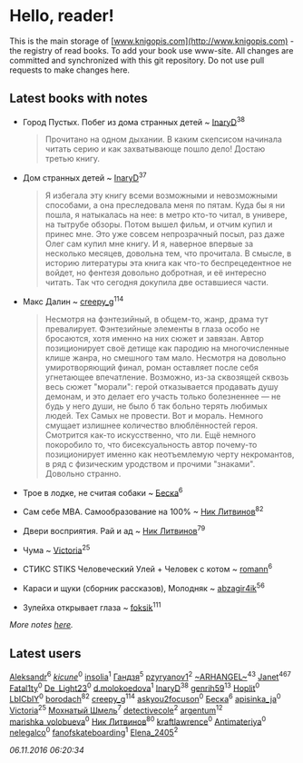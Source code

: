 # Hello, reader!
This is the main storage of [www.knigopis.com](http://www.knigopis.com) - the registry of read books.
To add your book use www-site. All changes are committed and synchronized with this git repository.
Do not use pull requests to make changes here.


## Latest books with notes
* Город Пустых. Побег из дома странных детей ~ [InaryD](users/562/56228374-vkontakte)<sup>38</sup>
    > Прочитано на одном дыхании. В каким скепсисом начинала читать серию и как захватывающе пошло дело! Достаю третью книгу.

* Дом странных детей ~ [InaryD](users/562/56228374-vkontakte)<sup>37</sup>
    > Я избегала эту книгу всеми возможными и невозможными способами, а она преследовала меня по пятам. Куда бы я ни пошла, я натыкалась на нее: в метро кто-то читал, в универе, на тытрубе обзоры. Потом вышел фильм, и отчим купил и принес мне. Это уже совсем непрозрачный посыл, раз даже Олег сам купил мне книгу. И я, наверное впервые за несколько месяцев, довольна тем, что прочитала. В смысле, в историю литературы эта книга как что-то беспрецедентное не войдет, но фентезя довольно добротная, и её интересно читать. Так что сегодня докупила две оставшиеся части.

* Макс Далин ~ [creepy_g](users/747/74743045-vkontakte)<sup>114</sup>
    > Несмотря на фэнтезийный, в общем-то, жанр, драма тут превалирует. Фэнтезийные элементы в глаза особо не бросаются, хотя именно на них сюжет и завязан. Автор позиционирует своё детище как пародию на многочисленные клише жанра, но смешного там мало. Несмотря на довольно умиротворяющий финал, роман оставляет после себя угнетающее впечатление. Возможно, из-за сквозящей сквозь весь сюжет "морали": герой отказывается продавать душу демонам, и это делает его участь только болезненнее — не будь у него души, не было б так больно терять любимых людей. Тех Самых не провести. Вот и мораль. 
    > Немного смущает излишнее количество влюблённостей героя. Смотрится как-то искусственно, что ли. Ещё немного покоробило то, что бисексуальность автор почему-то позиционирует именно как неотъемлемую черту некромантов, в ряд с физическим уродством и прочими "знаками". Довольно странно.

* Трое в лодке, не считая собаки ~ [Беска](users/157/1577468-vkontakte)<sup>6</sup>

* Сам себе MBA. Самообразование на 100% ~ [Ник Литвинов](users/lec/leczQ3Eya3-linkedin)<sup>82</sup>

* Двери восприятия. Рай и ад ~ [Ник Литвинов](users/lec/leczQ3Eya3-linkedin)<sup>79</sup>

* Чума ~ [Victoria](users/113/113794223924688167852-google)<sup>25</sup>

* СТИКС STIKS Человеческий Улей + Человек с котом ~ [romann](users/102/10205442182733690-facebook)<sup>6</sup>

* Караси и щуки (сборник рассказов), Молодняк ~ [abzagir4ik](users/362/3621623-vkontakte)<sup>56</sup>

* Зулейха открывает глаза ~ [foksik](users/173/1734575-vkontakte)<sup>111</sup>


_More notes [here](latest_books_with_notes.md)._


## Latest users
[Aleksandr](users/123/12375097-vkontakte)<sup>6</sup> 
[_kicune_](users/224/2248110099-instagram)<sup>0</sup> 
[insolia](users/116/116957517381490004982-google)<sup>1</sup> 
[Гандзя](users/103/1034497246671899-facebook)<sup>5</sup> 
[pzyryanov1](users/102/102383933923761177461-google)<sup>2</sup> 
[~ARHANGEL~](users/642/64251996-vkontakte)<sup>43</sup> 
[Janet](users/205/20565064-vkontakte)<sup>467</sup> 
[Fatal1ty](users/101/101175149321186839533-google)<sup>0</sup> 
[De_Light23](users/De_/De_Light23-lastfm)<sup>0</sup> 
[d.molokoedova](users/152/152183909-vkontakte)<sup>1</sup> 
[InaryD](users/562/56228374-vkontakte)<sup>38</sup> 
[genrih59](users/872/872361436199401-facebook)<sup>13</sup> 
[Hoplit](users/101/101851419910586702007-google)<sup>0</sup> 
[LbICbIY](users/760/760270-vkontakte)<sup>0</sup> 
[borodach](users/157/15706320-vkontakte)<sup>82</sup> 
[creepy_g](users/747/74743045-vkontakte)<sup>114</sup> 
[askyou2focuson](users/710/710705325745026-facebook)<sup>0</sup> 
[Беска](users/157/1577468-vkontakte)<sup>6</sup> 
[apisinka_ja](users/572/5727424-vkontakte)<sup>0</sup> 
[Victoria](users/113/113794223924688167852-google)<sup>25</sup> 
[Мохнатый Шмель](users/164/164804873-yandex)<sup>7</sup> 
[detectivecole](users/307/307203253-vkontakte)<sup>2</sup> 
[argentum](users/108/108441017286602220411-google)<sup>12</sup> 
[marishka_volobueva](users/763/7635329-vkontakte)<sup>0</sup> 
[Ник Литвинов](users/lec/leczQ3Eya3-linkedin)<sup>80</sup> 
[kraftlawrence](users/526/52641782-vkontakte)<sup>0</sup> 
[Antimateriya](users/108/108466512276521805217-google)<sup>0</sup> 
[nelegalco](users/446/44606269-yandex)<sup>0</sup> 
[fanofskateboarding](users/139/139165015-vkontakte)<sup>1</sup> 
[Elena_2405](users/114/114776900999335177153-googleplus)<sup>2</sup> 


_06.11.2016 06:20:34_
